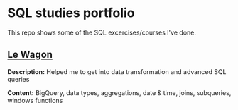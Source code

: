 # SQL studies portfolio

This repo shows some of the SQL excercises/courses I've done.

## [Le Wagon](https://www.lewagon.com/)

**Description:**  Helped me to get into data transformation and advanced SQL queries

**Content:** BigQuery, data types, aggregations, date & time, joins, subqueries, windows functions  
